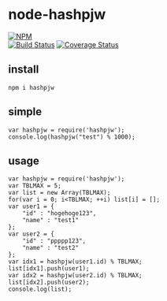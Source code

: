 # node-hashpjw

[![NPM](https://nodei.co/npm/hashpjw.png?downloads=true&downloadRank=true&stars=true)](https://nodei.co/npm/hashpjw)  
[![Build Status](https://secure.travis-ci.org/you21979/node-hashpjw.png?branch=master)](https://travis-ci.org/you21979/node-hashpjw)
[![Coverage Status](https://coveralls.io/repos/github/you21979/node-hashpjw/badge.svg?branch=master)](https://coveralls.io/github/you21979/node-hashpjw?branch=master)

## install

```
npm i hashpjw
```

## simple

```
var hashpjw = require('hashpjw');
console.log(hashpjw("test") % 1000);
```

## usage

```
var hashpjw = require('hashpjw');
var TBLMAX = 5;
var list = new Array(TBLMAX);
for(var i = 0; i<TBLMAX; ++i) list[i] = [];
var user1 = {
    "id" : "hogehoge123",
    "name" : "test1"
};
var user2 = {
    "id" : "ppppp123",
    "name" : "test2"
};
var idx1 = hashpjw(user1.id) % TBLMAX;
list[idx1].push(user1);
var idx2 = hashpjw(user2.id) % TBLMAX;
list[idx2].push(user2);
console.log(list);
```




